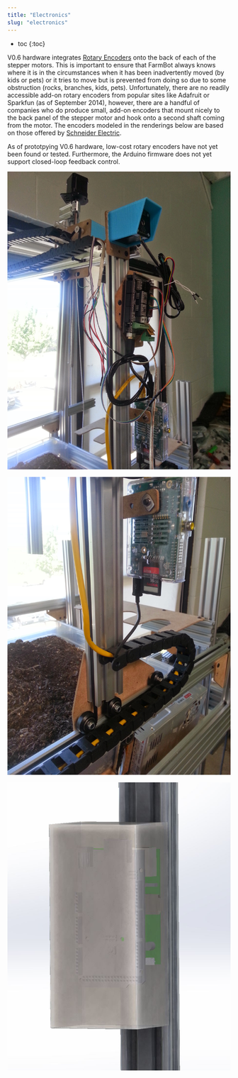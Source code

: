 ```yaml
---
title: "Electronics"
slug: "electronics"
---
```


* toc
{:toc}

V0.6 hardware integrates [Rotary Encoders](http://wiki.farmbot.cc/wiki/Rotary_Encoders) onto the back of each of the stepper motors. This is important to ensure that FarmBot always knows where it is in the circumstances when it has been inadvertently moved (by kids or pets) or it tries to move but is prevented from doing so due to some obstruction (rocks, branches, kids, pets). Unfortunately, there are no readily accessible add-on rotary encoders from popular sites like Adafruit or Sparkfun (as of September 2014), however, there are a handful of companies who do produce small, add-on encoders that mount nicely to the back panel of the stepper motor and hook onto a second shaft coming from the motor. The encoders modeled in the renderings below are based on those offered by [Schneider Electric](http://motion.schneider-electric.com/downloads/datasheets/17_mtr.pdf).

As of prototpying V0.6 hardware, low-cost rotary encoders have not yet been found or tested. Furthermore, the Arduino firmware does not yet support closed-loop feedback control.

![V5_Electronics_1.jpg](_images/V5_Electronics_1.jpg)



![V5_Electronics_2.jpg](_images/V5_Electronics_2.jpg)



![V5_Electronics_Render_1.jpg](_images/V5_Electronics_Render_1.jpg)

